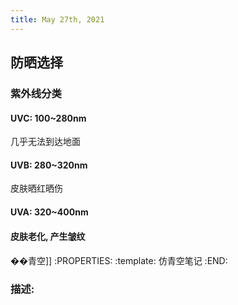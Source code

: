 ```yaml
---
title: May 27th, 2021
---
```


## 防晒选择
### 紫外线分类
#### UVC: 100~280nm
几乎无法到达地面
#### UVB: 280~320nm
皮肤晒红晒伤
#### UVA: 320~400nm
#### 皮肤老化, 产生皱纹
####
��青空]]
:PROPERTIES:
:template: 仿青空笔记
:END:
### 描述:
##
##
